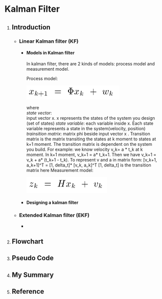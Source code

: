 ﻿# Kalman Filter
1. ## Introduction
	+ ### Linear Kalman filter (KF)
		+ #### Models in Kalman filter 
			In kalman filter, there are 2 kinds of models: process model and measurement model.
			
		   Process model:
		   
		   ![process model](./Images/model_1.png)
		   
		   where  
			    *state vector*:     
			    input vector x. x represents the states of the system you design (set of states)
			    *state variable*: 
			    each variable inside x. Each state variable represents a state in the system(velocity, position)
			    *trainsition matrix*: 
			    matrix phi beside input vector x . Transition matrix is the matrix transiting the states at k moment to states at k+1 moment. The transition matrix is dependent on the system you build.
			    For example: 
			    we know velocity v_k= a * t_k at k moment. 
			    In k+1 moment, v_k+1 = a* t_k+1. Then we have v_k+1 = v_k + a* (t_k+1 - t_k).  To represent v and a in matrix form:
			    [v_k+1, a_k+1]^T  = [1, delta_t]* [v_k, a_k]^T
			    [1, delta_t] is the transition matrix here
			Measurement model:
			
			![process model](./Images/model_2.png)
		+ #### Designing a kalman filter
			
	+ ### Extended Kalman filter (EKF)
		+ 
2. ## Flowchart
3. ## Pseudo Code
4. ## My Summary
5. ## Reference

